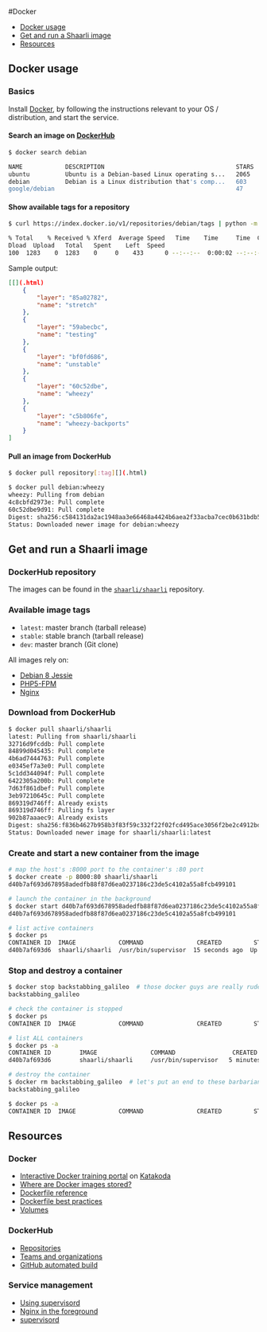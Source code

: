 #Docker
- [Docker usage](#docker-usage)[](.html)
- [Get and run a Shaarli image](#get-and-run-a-shaarli-image)[](.html)
- [Resources](#resources)[](.html)

## Docker usage
### Basics
Install [Docker](https://www.docker.com/), by following the instructions relevant[](.html)
to your OS / distribution, and start the service.

#### Search an image on [DockerHub](https://hub.docker.com/)[](.html)

```bash
$ docker search debian

NAME            DESCRIPTION                                     STARS   OFFICIAL   AUTOMATED
ubuntu          Ubuntu is a Debian-based Linux operating s...   2065    [OK][](.html)
debian          Debian is a Linux distribution that's comp...   603     [OK][](.html)
google/debian                                                   47                 [OK][](.html)
```

#### Show available tags for a repository
```bash
$ curl https://index.docker.io/v1/repositories/debian/tags | python -m json.tool

% Total    % Received % Xferd  Average Speed   Time    Time     Time  Current
Dload  Upload   Total   Spent    Left  Speed
100  1283    0  1283    0     0    433      0 --:--:--  0:00:02 --:--:--   433
```

Sample output:
```json
[[](.html)
    {
        "layer": "85a02782",
        "name": "stretch"
    },
    {
        "layer": "59abecbc",
        "name": "testing"
    },
    {
        "layer": "bf0fd686",
        "name": "unstable"
    },
    {
        "layer": "60c52dbe",
        "name": "wheezy"
    },
    {
        "layer": "c5b806fe",
        "name": "wheezy-backports"
    }
]

```

#### Pull an image from DockerHub
```bash
$ docker pull repository[:tag][](.html)

$ docker pull debian:wheezy
wheezy: Pulling from debian
4c8cbfd2973e: Pull complete
60c52dbe9d91: Pull complete
Digest: sha256:c584131da2ac1948aa3e66468a4424b6aea2f33acba7cec0b631bdb56254c4fe
Status: Downloaded newer image for debian:wheezy
```

## Get and run a Shaarli image
### DockerHub repository
The images can be found in the [`shaarli/shaarli`](https://hub.docker.com/r/shaarli/shaarli/)[](.html)
repository.

### Available image tags
- `latest`: master branch (tarball release)
- `stable`: stable branch (tarball release)
- `dev`: master branch (Git clone)

All images rely on:
- [Debian 8 Jessie](https://hub.docker.com/_/debian/)[](.html)
- [PHP5-FPM](http://php-fpm.org/)[](.html)
- [Nginx](http://nginx.org/)[](.html)

### Download from DockerHub
```bash
$ docker pull shaarli/shaarli
latest: Pulling from shaarli/shaarli
32716d9fcddb: Pull complete
84899d045435: Pull complete
4b6ad7444763: Pull complete
e0345ef7a3e0: Pull complete
5c1dd344094f: Pull complete
6422305a200b: Pull complete
7d63f861dbef: Pull complete
3eb97210645c: Pull complete
869319d746ff: Already exists
869319d746ff: Pulling fs layer
902b87aaaec9: Already exists
Digest: sha256:f836b4627b958b3f83f59c332f22f02fcd495ace3056f2be2c4912bd8704cc98
Status: Downloaded newer image for shaarli/shaarli:latest
```

### Create and start a new container from the image
```bash
# map the host's :8000 port to the container's :80 port
$ docker create -p 8000:80 shaarli/shaarli
d40b7af693d678958adedfb88f87d6ea0237186c23de5c4102a55a8fcb499101

# launch the container in the background
$ docker start d40b7af693d678958adedfb88f87d6ea0237186c23de5c4102a55a8fcb499101
d40b7af693d678958adedfb88f87d6ea0237186c23de5c4102a55a8fcb499101

# list active containers
$ docker ps
CONTAINER ID  IMAGE            COMMAND               CREATED         STATUS        PORTS                 NAMES
d40b7af693d6  shaarli/shaarli  /usr/bin/supervisor  15 seconds ago  Up 4 seconds  0.0.0.0:8000->80/tcp  backstabbing_galileo
```

### Stop and destroy a container
```bash
$ docker stop backstabbing_galileo  # those docker guys are really rude to physicists!
backstabbing_galileo

# check the container is stopped
$ docker ps
CONTAINER ID  IMAGE            COMMAND               CREATED         STATUS        PORTS                 NAMES

# list ALL containers
$ docker ps -a
CONTAINER ID        IMAGE               COMMAND                CREATED             STATUS                      PORTS               NAMES
d40b7af693d6        shaarli/shaarli     /usr/bin/supervisor   5 minutes ago       Exited (0) 48 seconds ago                       backstabbing_galileo

# destroy the container
$ docker rm backstabbing_galileo  # let's put an end to these barbarian practices
backstabbing_galileo

$ docker ps -a
CONTAINER ID  IMAGE            COMMAND               CREATED         STATUS        PORTS                 NAMES
```

## Resources
### Docker
- [Interactive Docker training portal](https://www.katacoda.com/courses/docker/) on [Katakoda](https://www.katacoda.com/)[](.html)
- [Where are Docker images stored?](http://blog.thoward37.me/articles/where-are-docker-images-stored/)[](.html)
- [Dockerfile reference](https://docs.docker.com/reference/builder/)[](.html)
- [Dockerfile best practices](https://docs.docker.com/articles/dockerfile_best-practices/)[](.html)
- [Volumes](https://docs.docker.com/userguide/dockervolumes/)[](.html)

### DockerHub
- [Repositories](https://docs.docker.com/userguide/dockerrepos/)[](.html)
- [Teams and organizations](https://docs.docker.com/docker-hub/orgs/)[](.html)
- [GitHub automated build](https://docs.docker.com/docker-hub/github/)[](.html)

### Service management
- [Using supervisord](https://docs.docker.com/articles/using_supervisord/)[](.html)
- [Nginx in the foreground](http://nginx.org/en/docs/ngx_core_module.html#daemon)[](.html)
- [supervisord](http://supervisord.org/)[](.html)

